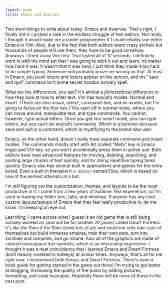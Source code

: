 ```yaml
---
layout: page
title: Emacs and Dwarves
---
```


Two short things to write about today: Emacs and dwarves.  That's right, I finally did it.  I picked a side in the endless struggle of text editors.  Not really.  I thought it would make me a cooler programmer if I could reliably use either Emacs or Vim.  Also, due to the fact that both editors seem crazy archaic but thousands of people still use them, they have to be good somehow.  
Anyways.  I tried using Vim first.  That lasted all of 12 seconds.  I definitely went in with the mind set that I was going to stick it out and learn, no matter how hard it was.  It wasn't that it was hard, I just think they made it too hard to do simple typing.  Someone will probably prove me wrong on that.  At least in Emacs, you push letters and letters appear on the screen, and the "save and quit" command isn't some secret hoodoo sorcery spell.

What are the differences, you ask?  It's almost a philosophical difference in how they look at how to enter text.  Vim has two(ish) modes: Normal and Insert.  (There are also visual, select, command-line, and ex modes, but I'm going to focus on the first two.)  You start off in normal mode, where you can move around, manipulate text, and type commands.  You cannot, however, type actual letters.  Once you get into insert mode, you can type letters, but you can't do any(ish) commands.  Which is a bummer because save and quit is a command, which is mystifying to the brand new user.

Emacs, on the other hand, doesn't really have separate command and insert modes.  The commands mostly start with Alt (called "Meta" key in Emacs lingo) and Ctrl key, so you won't accidentally press them in active use.  Both editors have neat advanced features for moving, deleting, searching, and pasting large chunks of text quickly, and for doing repetitive typing tasks quickly.  Emacs also has several built in applications and games for the extra bored.  Even a built in therapist `M-x doctor` named Eliza, which is based on one of the earliest attempts at a *bot*.

I'm still figuring out the customization, themes, and layouts to be the most productive in it.  I come from a few years of Sublime Text experience, so I'm used to having my folder tree, tabs, and minimap.  If anyone has any cool custom layouts/setups of Emacs that they feel really productive in, let me know.  I'm keeping an eye out.

Last thing: I came across what I guess is an old game that is still being actively worked on (and will be for another *20 years*) called Dwarf Fortress.  It's like the Sims if the Sims drank lots of ale and could not only take care of themselves but build immense empires, train their own pets, turn into zombies and vampires, and go insane.  Also all of the graphics are made of colored monospace text symbols, which is an interesting experience.  I thought it was a neat coincidence that I learned Emacs and Dwarf Fortress (both heavily invested in hotkeys) at similar times.  Anyways, that's all for me right now.  I recommend both Emacs and Dwarf Fortress.  There's even a book guide for getting started in the game out there!  I'm trying to get better at blogging, increasing the quality of the posts by adding pictures, formatting, and code examples.  Hopefully there will be more of those in the next post.